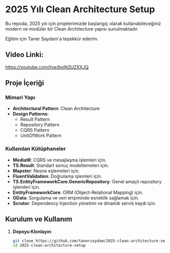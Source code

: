 # 2025 Yılı Clean Architecture Setup

Bu repoda, 2025 yılı için projelerimizde başlangıç olarak kullanabileceğiniz modern ve modüler bir Clean Architecture yapısı sunulmaktadır.

Eğitim için Taner Saydam'a teşekkür ederim.
## Video Linki:
https://youtube.com/live/byiN2UZXXJQ

## Proje İçeriği

### Mimari Yapı
- **Architectural Pattern**: Clean Architecture
- **Design Patterns**:
  - Result Pattern
  - Repository Pattern
  - CQRS Pattern
  - UnitOfWork Pattern

### Kullanılan Kütüphaneler
- **MediatR**: CQRS ve mesajlaşma işlemleri için.
- **TS.Result**: Standart sonuç modellemeleri için.
- **Mapster**: Nesne eşlemeleri için.
- **FluentValidation**: Doğrulama işlemleri için.
- **TS.EntityFrameworkCore.GenericRepository**: Genel amaçlı repository işlemleri için.
- **EntityFrameworkCore**: ORM (Object-Relational Mapping) için.
- **OData**: Sorgulama ve veri erişiminde esneklik sağlamak için.
- **Scrutor**: Dependency Injection yönetimi ve dinamik servis kaydı için.

## Kurulum ve Kullanım
1. **Depoyu Klonlayın**:
   ```bash
   git clone https://github.com/tanersaydam/2025-clean-architecture-setup.git
   cd 2025-clean-architecture-setup
